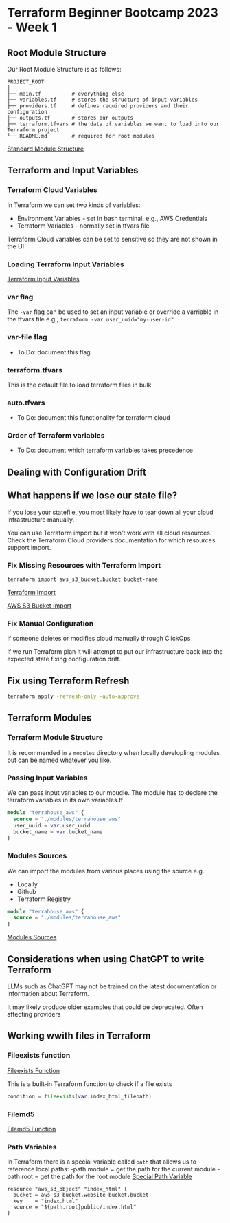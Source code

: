 # Terraform Beginner Bootcamp 2023 - Week 1

## Root Module Structure

Our Root Module Structure is as follows:

```
PROJECT_ROOT
│
├── main.tf          # everything else
├── variables.tf     # stores the structure of input variables
├── providers.tf     # defines required providers and their configuration
├── outputs.tf       # stores our outputs
├── terraform.tfvars # the data of variables we want to load into our Terraform project
└── README.md        # required for root modules
```
 
[Standard Module Structure](https://developer.hashicorp.com/terraform/language/modules/develop/structure)

## Terraform and Input Variables 
### Terraform Cloud Variables

In Terraform we can set two kinds of variables:
- Environment Variables - set in bash terminal. e.g., AWS Credentials
- Terraform Variables - normally set in tfvars file

Terraform Cloud variables can be set to sensitive so they are not shown in the UI

### Loading Terraform Input Variables

[Terraform Input Variables](https://developer.hashicorp.com/terraform/language/values/variables)

### var flag
The `-var` flag can be used to set an input variable or override a varriable in the tfvars file e.g., `terraform -var user_uuid="my-user-id"`

### var-file flag

- To Do: document this flag

### terraform.tfvars

This is the default file to load terraform files in bulk


### auto.tfvars

- To Do: document this functionality for terraform cloud

### Order of Terraform variables

-  To Do: document which terraform variables takes precedence

## Dealing with Configuration Drift

## What happens if we lose our state file?

If you lose your statefile, you most likely have to tear down all your cloud infrastructure manually.

You can use Terraform import but it won't work with all cloud resources. Check the Terraform Cloud providers documentation for which resources support import.

### Fix Missing Resources with Terraform Import

`terraform import aws_s3_bucket.bucket bucket-name`

[Terraform Import](https://developer.hashicorp.com/terraform/cli/import)

[AWS S3 Bucket Import](https://registry.terraform.io/providers/hashicorp/aws/latest/docs/resources/s3_bucket#import)

### Fix Manual Configuration

If someone deletes or modifies cloud manually through ClickOps

If we run Terraform plan it will attempt to put our infrastructure back into the expected state fixing configuration drift.

## Fix using Terraform Refresh

```sh
terraform apply -refresh-only -auto-approve
```

## Terraform Modules

### Terraform Module Structure

It is recommended in a `modules` directory when locally developling modules but can be named whatever you like.

### Passing Input Variables

We can pass input variables to our moudle.
The module has to declare the terraform variables in its own variables.tf

```tf
module "terrahouse_aws" {
  source = "./modules/terrahouse_aws"
  user_uuid = var.user_uuid
  bucket_name = var.bucket_name
}
```

### Modules Sources

We can import the modules from various places using the source e.g.:
- Locally
- Github
- Terraform Registry

```tf
module "terrahouse_aws" {
  source = "./modules/terrahouse_aws"
}
```
[Modules Sources](https://developer.hashicorp.com/terraform/language/modules/sources)

## Considerations when using ChatGPT to write Terraform

LLMs such as ChatGPT may not be trained on the latest documentation or information about Terraform.

It may likely produce older examples that could be deprecated. Often affecting providers

## Working wwith files in Terraform

### Fileexists function

[Fileexists Function](https://developer.hashicorp.com/terraform/language/functions/fileexists)

This is a built-in Terraform function to check if a file exists

```tf
condition = fileexists(var.index_html_filepath)
```

### Filemd5

[Filemd5 Function](https://developer.hashicorp.com/terraform/language/functions/filemd5)

### Path Variables

In Terraform there is a special variable called `path` that allows us to reference local paths:
-path.module = get the path for the current module
-path.root = get the path for the root module
[Special Path Variable](https://developer.hashicorp.com/terraform/language/expressions/references#filesystem-and-workspace-info)

```
resource "aws_s3_object" "index_html" {
  bucket = aws_s3_bucket.website_bucket.bucket
  key    = "index.html"
  source = "${path.root}public/index.html"
}
```